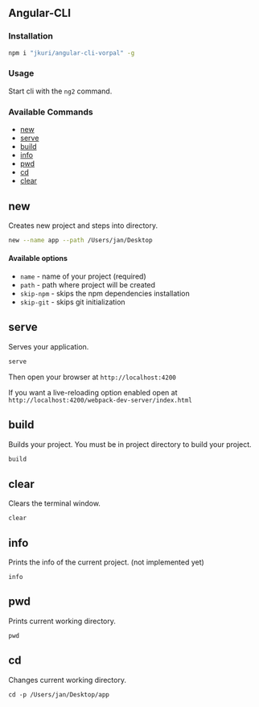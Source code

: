 ## Angular-CLI

### Installation

```sh
npm i "jkuri/angular-cli-vorpal" -g
```

### Usage

Start cli with the `ng2` command.

### Available Commands

* [new](#new)
* [serve](#serve)
* [build](#build)
* [info](#info)
* [pwd](#pwd)
* [cd](#cd)
* [clear](#clear)

## new

Creates new project and steps into directory.

```sh
new --name app --path /Users/jan/Desktop
```

#### Available options

* `name` - name of your project (required)
* `path` - path where project will be created
* `skip-npm` - skips the npm dependencies installation
* `skip-git` - skips git initialization

## serve

Serves your application.

```sh
serve
```

Then open your browser at `http://localhost:4200`

If you want a live-reloading option enabled open at `http://localhost:4200/webpack-dev-server/index.html`

## build

Builds your project.
You must be in project directory to build your project.

```sh
build
```

## clear

Clears the terminal window.

```
clear
```

## info

Prints the info of the current project. (not implemented yet)

```
info
```

## pwd

Prints current working directory.

```
pwd
```

## cd

Changes current working directory.

```
cd -p /Users/jan/Desktop/app
```

